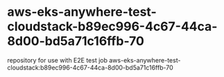 # aws-eks-anywhere-test-cloudstack-b89ec996-4c67-44ca-8d00-bd5a71c16ffb-70
repository for use with E2E test job aws-eks-anywhere-test-cloudstack:b89ec996-4c67-44ca-8d00-bd5a71c16ffb-70
